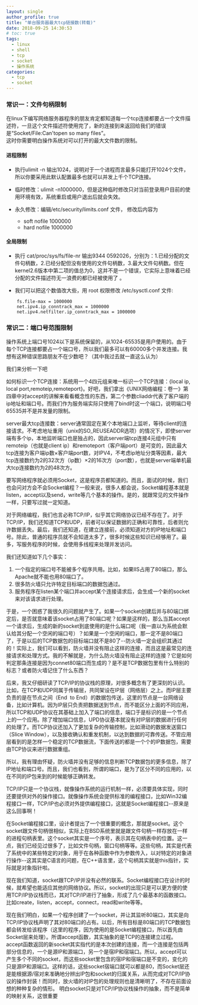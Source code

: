 ```yaml
---
layout: single
author_profile: true
title: "单台服务器最大tcp链接数(转载)"
date: 2018-09-25 14:30:53
# toc: true
tags:
  - linux
  - shell
  - tcp
  - socket
  - 操作系统
categories:
  - tcp
  - socket
---
```


### 常识一：文件句柄限制
在linux下编写网络服务器程序的朋友肯定都知道每一个tcp连接都要占一个文件描述符，一旦这个文件描述符使用完了，新的连接到来返回给我们的错误是“Socket/File:Can'topen
 so many files”。  
这时你需要明白操作系统对可以打开的最大文件数的限制。

#### 进程限制

* 执行ulimit -n 输出1024，说明对于一个进程而言最多只能打开1024个文件，所以你要采用此默认配置最多也就可以并发上千个TCP连接。

* 临时修改：ulimit -n1000000，但是这种临时修改只对当前登录用户目前的使用环境有效，系统重启或用户退出后就会失效。

* 永久修改：编辑/etc/security/limits.conf 文件， 修改后内容为
    * soft nofile 1000000
    * hard nofile 1000000

#### 全局限制

* 执行 cat/proc/sys/fs/file-nr 输出9344
 0592026，分别为：1.已经分配的文件句柄数，2.已经分配但没有使用的文件句柄数，3.最大文件句柄数。但在kernel2.6版本中第二项的值总为0，这并不是一个错误，它实际上意味着已经分配的文件描述符无一浪费的都已经被使用了 。

* 我们可以把这个数值改大些，用 root 权限修改 /etc/sysctl.conf 文件:

```
    fs.file-max = 1000000
    net.ipv4.ip_conntrack_max = 1000000
    net.ipv4.netfilter.ip_conntrack_max = 1000000
```
### 常识二：端口号范围限制
操作系统上端口号1024以下是系统保留的，从1024-65535是用户使用的。由于每个TCP连接都要占一个端口号，所以我们最多可以有60000多个并发连接。我想有这种错误思路朋友不在少数吧？（其中我过去就一直这么认为）

我们来分析一下吧

如何标识一个TCP连接：系统用一个4四元组来唯一标识一个TCP连接：{local ip, local port,remoteip,remoteport}。好吧，我们拿出《UNIX网络编程：卷一》第四章中对accept的讲解来看看概念性的东西，第二个参数cliaddr代表了客户端的ip地址和端口号。而我们作为服务端实际只使用了bind时这一个端口，说明端口号65535并不是并发量的限制。

server最大tcp连接数：server通常固定在某个本地端口上监听，等待client的连接请求。不考虑地址重用（unix的SO_REUSEADDR选项）的情况下，即使server端有多个ip，本地监听端口也是独占的，因此server端tcp连接4元组中只有remoteip（也就是client ip）和remoteport（客户端port）是可变的，因此最大tcp连接为客户端ip数×客户端port数，对IPV4，不考虑ip地址分类等因素，最大tcp连接数约为2的32次方（ip数）×2的16次方（port数），也就是server端单机最大tcp连接数约为2的48次方。

要写网络程序就必须用Socket，这是程序员都知道的。而且，面试的时候，我们也会问对方会不会Socket编程？一般来说，很多人都会说，Socket编程基本就是listen，accept以及send，write等几个基本的操作。是的，就跟常见的文件操作一样，只要写过就一定知道。

对于网络编程，我们也言必称TCP/IP，似乎其它网络协议已经不存在了。对于TCP/IP，我们还知道TCP和UDP，前者可以保证数据的正确和可靠性，后者则允许数据丢失。最后，我们还知道，在建立连接前，必须知道对方的IP地址和端口号。除此，普通的程序员就不会知道太多了，很多时候这些知识已经够用了。最多，写服务程序的时候，会使用多线程来处理并发访问。

我们还知道如下几个事实：
1. 一个指定的端口号不能被多个程序共用。比如，如果IIS占用了80端口，那么Apache就不能也用80端口了。
2. 很多防火墙只允许特定目标端口的数据包通过。
3. 服务程序在listen某个端口并accept某个连接请求后，会生成一个新的socket来对该请求进行处理。

于是，一个困惑了我很久的问题就产生了。如果一个socket创建后并与80端口绑定后，是否就意味着该socket占用了80端口呢？如果是这样的，那么当其accept一个请求后，生成的新的socket到底使用的是什么端口呢（我一直以为系统会默认给其分配一个空闲的端口号）？如果是一个空闲的端口，那一定不是80端口了，于是以后的TCP数据包的目标端口就不是80了--防火墙一定会组织其通过的！实际上，我们可以看到，防火墙并没有阻止这样的连接，而且这是最常见的连接请求和处理方式。我的不解就是，为什么防火墙没有阻止这样的连接？它是如何判定那条连接是因为connet80端口而生成的？是不是TCP数据包里有什么特别的标志？或者防火墙记住了什么东西？

后来，我又仔细研读了TCP/IP的协议栈的原理，对很多概念有了更深刻的认识。比如，在TCP和UDP同属于传输层，共同架设在IP层（网络层）之上。而IP层主要负责的是在节点之间（End 
to End）的数据包传送，这里的节点是一台网络设备，比如计算机。因为IP层只负责把数据送到节点，而不能区分上面的不同应用，所以TCP和UDP协议在其基础上加入了端口的信息，端口于是标识的是一个节点上的一个应用。除了增加端口信息，UPD协议基本就没有对IP层的数据进行任何的处理了。而TCP协议还加入了更加复杂的传输控制，比如滑动的数据发送窗口（Slice Window），以及接收确认和重发机制，以达到数据的可靠传送。不管应用层看到的是怎样一个稳定的TCP数据流，下面传送的都是一个个的IP数据包，需要由TCP协议来进行数据重组。

所以，我有理由怀疑，防火墙并没有足够的信息判断TCP数据包的更多信息，除了IP地址和端口号。而且，我们也看到，所谓的端口，是为了区分不同的应用的，以在不同的IP包来到的时候能够正确转发。

TCP/IP只是一个协议栈，就像操作系统的运行机制一样，必须要具体实现，同时还要提供对外的操作接口。就像操作系统会提供标准的编程接口，比如Win32编程接口一样，TCP/IP也必须对外提供编程接口，这就是Socket编程接口--原来是这么回事啊！

在Socket编程接口里，设计者提出了一个很重要的概念，那就是socket。这个socket跟文件句柄很相似，实际上在BSD系统里就是跟文件句柄一样存放在一样的进程句柄表里。这个socket其实是一个序号，表示其在句柄表中的位置。这一点，我们已经见过很多了，比如文件句柄，窗口句柄等等。这些句柄，其实是代表了系统中的某些特定的对象，用于在各种函数中作为参数传入，以对特定的对象进行操作--这其实是C语言的问题，在C++语言里，这个句柄其实就是this指针，实际就是对象指针啦。

现在我们知道，socket跟TCP/IP并没有必然的联系。Socket编程接口在设计的时候，就希望也能适应其他的网络协议。所以，socket的出现只是可以更方便的使用TCP/IP协议栈而已，其对TCP/IP进行了抽象，形成了几个最基本的函数接口。比如create，listen，accept，connect，read和write等等。

现在我们明白，如果一个程序创建了一个socket，并让其监听80端口，其实是向TCP/IP协议栈声明了其对80端口的占有。以后，所有目标是80端口的TCP数据包都会转发给该程序（这里的程序，因为使用的是Socket编程接口，所以首先由Socket层来处理）。所谓accept函数，其实抽象的是TCP的连接建立过程。accept函数返回的新socket其实指代的是本次创建的连接，而一个连接是包括两部分信息的，一个是源IP和源端口，另一个是宿IP和宿端口。所以，accept可以产生多个不同的socket，而这些socket里包含的宿IP和宿端口是不变的，变化的只是源IP和源端口。这样的话，这些socket宿端口就可以都是80，而Socket层还是能根据源/宿对来准确地分辨出IP包和socket的归属关系，从而完成对TCP/IP协议的操作封装！而同时，放火墙的对IP包的处理规则也是清晰明了，不存在前面设想的种种复杂的情形。
明白socket只是对TCP/IP协议栈操作的抽象，而不是简单的映射关系，这很重要
